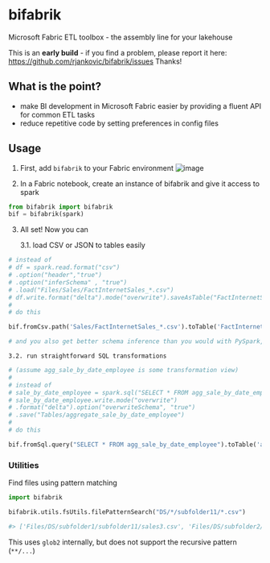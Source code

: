 # bifabrik
Microsoft Fabric ETL toolbox - the assembly line for your lakehouse

This is an **early build** - if you find a problem, please report it here: https://github.com/rjankovic/bifabrik/issues Thanks!

## What is the point?
 - make BI development in Microsoft Fabric easier by providing a fluent API for common ETL tasks
 - reduce repetitive code by setting preferences in config files

## Usage
1. First, add `bifabrik` to your Fabric environment
![image](https://github.com/rjankovic/bifabrik/assets/2221666/8f8f3ad6-5214-4ec4-bf06-677730aed090)

3. In a Fabric notebook, create an instance of bifabrik and give it access to spark

```python
from bifabrik import bifabrik
bif = bifabrik(spark)
```

3. All set! Now you can

    3.1. load CSV or JSON to tables easily
```python
# instead of
# df = spark.read.format("csv")
# .option("header","true")
# .option("inferSchema" , "true")
# .load("Files/Sales/FactInternetSales_*.csv")
# df.write.format("delta").mode("overwrite").saveAsTable("FactInternetSales")
#
# do this

bif.fromCsv.path('Sales/FactInternetSales_*.csv').toTable('FactInternetSales').save()

# and you also get better schema inference than you would with PySpark, as bifabrik will use pandas to load the files :)
```
    3.2. run straightforward SQL transformations
```python
# (assume agg_sale_by_date_employee is some transformation view)
# 
# instead of
# sale_by_date_employee = spark.sql("SELECT * FROM agg_sale_by_date_employee")
# sale_by_date_employee.write.mode("overwrite")
# .format("delta").option("overwriteSchema", "true")
# .save("Tables/aggregate_sale_by_date_employee")
#
# do this

bif.fromSql.query("SELECT * FROM agg_sale_by_date_employee").toTable('aggregate_sale_by_date_employee').save()
```
### Utilities
Find files using pattern matching
```python
import bifabrik

bifabrik.utils.fsUtils.filePatternSearch("DS/*/subfolder11/*.csv")

#> ['Files/DS/subfolder1/subfolder11/sales3.csv', 'Files/DS/subfolder2/subfolder11/sales4.csv']
```
This uses `glob2` internally, but does not support the recursive pattern (`**/...`)
<!---
## General Flow
There's a lot of work to be done, but generally, it should work like this

![https://github.com/rjankovic/bifabrik/blob/main/docs/bifabrik_arch2.drawio.png](https://github.com/rjankovic/bifabrik/blob/main/docs/bifabrik_arch2.drawio.png)
-->
